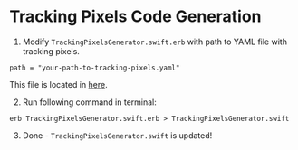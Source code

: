 # Tracking Pixels Code Generation

1. Modify `TrackingPixelsGenerator.swift.erb` with path to YAML file with tracking pixels.
```
path = "your-path-to-tracking-pixels.yaml"
```

This file is located in [here](https://git.ouroath.com/O2/verizon-video-partner-sdk-evolution/blob/master/definitions/tracking%20pixels/tracking-pixels.yaml).

2. Run following command in terminal:

```
erb TrackingPixelsGenerator.swift.erb > TrackingPixelsGenerator.swift   
```

3. Done - `TrackingPixelsGenerator.swift` is updated!